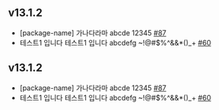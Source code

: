 ## v13.1.2

- [package-name] 가나다라마 abcde 12345 [#87](https://github.com/jaehyeon48/github-actions-test/pull/87)
- 테스트1 입니다 테스트1 입니다 abcdefg ~!@#$%^&&*()_+ [#60](https://github.com/jaehyeon48/github-actions-test/pull/60)

## v13.1.2

- [package-name] 가나다라마 abcde 12345 [#87](https://github.com/jaehyeon48/github-actions-test/pull/87)
- 테스트1 입니다 테스트1 입니다 abcdefg ~!@#$%^&&*()_+ [#60](https://github.com/jaehyeon48/github-actions-test/pull/60)
